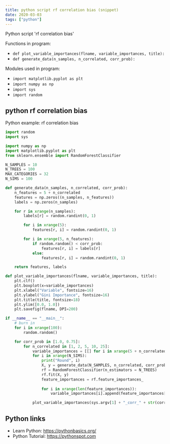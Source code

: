 ```yaml
---
title: python script rf correlation bias (snippet)
date: 2020-03-03
tags: ["python"]
---
```

Python script 'rf correlation bias'

Functions in program: 
* `def plot_variable_importances(flname, variable_importances, title):`
* `def generate_data(n_samples, n_correlated, corr_prob):`

Modules used in program: 
* `import matplotlib.pyplot as plt`
* `import numpy as np`
* `import sys`
* `import random`

## python rf correlation bias

Python example: rf correlation bias

```python
import random
import sys

import numpy as np
import matplotlib.pyplot as plt
from sklearn.ensemble import RandomForestClassifier

N_SAMPLES = 10
N_TREES = 100
MAX_CATEGORIES = 32
N_SIMS = 100

def generate_data(n_samples, n_correlated, corr_prob):
    n_features = 5 + n_correlated
    features = np.zeros((n_samples, n_features))
    labels = np.zeros(n_samples)

    for r in xrange(n_samples):
        labels[r] = random.randint(0, 1)

        for i in xrange(5):
            features[r, i] = random.randint(0, 1)

        for i in xrange(5, n_features):
            if random.random() < corr_prob:
                features[r, i] = labels[r]
            else:
                features[r, i] = random.randint(0, 1)

    return features, labels

def plot_variable_importances(flname, variable_importances, title):
    plt.clf()
    plt.boxplot(x=variable_importances)
    plt.xlabel("Variable", fontsize=16)
    plt.ylabel("Gini Importance", fontsize=16)
    plt.title(title, fontsize=18)
    plt.ylim([0.0, 1.0])
    plt.savefig(flname, DPI=200)

if __name__ == "__main__":
    # burn in
    for i in xrange(100):
        random.random()

    for corr_prob in [1.0, 0.75]:
        for n_correlated in [1, 2, 5, 10, 25]:
            variable_importances = [[] for i in xrange(5 + n_correlated)]
            for i in xrange(N_SIMS):
                print("Round", i)
                X, y = generate_data(N_SAMPLES, n_correlated, corr_prob)
                rf = RandomForestClassifier(n_estimators = N_TREES)
                rf.fit(X, y)
                feature_importances = rf.feature_importances_
                
                for i in xrange(len(feature_importances)):
                    variable_importances[i].append(feature_importances[i])

            plot_variable_importances(sys.argv[1] + "_corr_" + str(corr_prob) + "_" + str(n_correlated) + ".png", variable_importances, str(n_correlated) + " Correlated Variables")


```

## Python links

- Learn Python: https://pythonbasics.org/
- Python Tutorial: https://pythonspot.com
